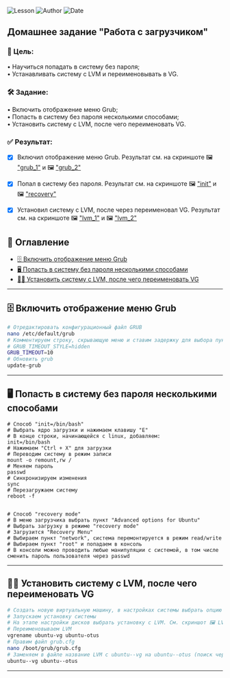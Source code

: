 ![Lesson](https://img.shields.io/badge/Lesson-otus__GRUB-blue)
![Author](https://img.shields.io/badge/Author-Kamil%20Ibragimov-green)
![Date](https://img.shields.io/badge/Date-01.06.2025-yellow)

## Домашнее задание "Работа с загрузчиком"   
### 🎯 Цель:   
• Научиться попадать в систему без пароля;   
• Устанавливать систему с LVM и переименовывать в VG.   

### 🛠️ Задание:   
• Включить отображение меню Grub;   
• Попасть в систему без пароля несколькими способами;   
• Установить систему с LVM, после чего переименовать VG.   

### ✅ Результат:   
- [x] Включил отображение меню Grub. Результат см. на скриншоте 🖼️ ["grub_1"](https://github.com/kamil1403/otus_GRUB/blob/main/screenshots/grub_menu_1.png) и 🖼️ ["grub_2"](https://github.com/kamil1403/otus_GRUB/blob/main/screenshots/grub_menu_2.png)      
- [x] Попал в систему без пароля. Результат см. на скриншоте 🖼️ ["init"](https://github.com/kamil1403/otus_GRUB/blob/main/screenshots/init.png) и 🖼️ ["recovery"](https://github.com/kamil1403/otus_GRUB/blob/main/screenshots/recovery.png)   
- [x] Установил систему с LVM, после через переименовал VG. Результат см. на скриншоте 🖼️ ["lvm_1"](https://github.com/kamil1403/otus_GRUB/blob/main/screenshots/lvm_1.png) и 🖼️ ["lvm_2"](https://github.com/kamil1403/otus_GRUB/blob/main/screenshots/lvm_2.png)    


## 🧭 Оглавление

- [🗄️ Включить отображение меню Grub](#menu)
- [🖥️ Попасть в систему без пароля несколькими способами](#passwd)
- [✍🏻 Установить систему с LVM, после чего переименовать VG](#vg)

---

<a id="menu"></a>
## 🗄️ Включить отображение меню Grub

```bash
# Отредактировать конфигурационный файл GRUB
nano /etc/default/grub
# Комментируем строку, скрывающую меню и ставим задержку для выбора пункта меню в 10 секунд
# GRUB_TIMEOUT_STYLE=hidden
GRUB_TIMEOUT=10
# Обновить grub
update-grub
```

---

<a id="passwd"></a>
## 🖥️ Попасть в систему без пароля несколькими способами

```bash|
# Способ "init=/bin/bash"
# Выбрать ядро загрузки и нажимаем клавишу "E"
# В конце строки, начинающейся с linux, добавляем:
init=/bin/bash
# Нажимаем "Ctrl + X" для загрузки
# Переводим систему в режим записи
mount -o remount,rw /
# Меняем пароль
passwd
# Синхронизируем изменения
sync
# Перезагружаем систему
reboot -f


# Способ "recovery mode"
# В меню загрузчика выбрать пункт "Advanced options for Ubuntu"
# Выбрать загрузку в режиме "recovery mode"
# Загрузится "Recovery Menu"
# Выбираем пункт "network", система перемонтируется в режим read/write
# Выбираем пункт "root" и попадаем в консоль
# В консоли можно проводить любые манипуляции с системой, в том числе сменить пароль пользователя через passwd
```

---

<a id="vg"></a>
## ✍🏻 Установить систему с LVM, после чего переименовать VG

```bash
# Создать новую виртуальную машину, в настройках системы выбрать опцию "Включить EFI"
# Запускаем установку системы
# На этапе настройки дисков выбрать установку с LVM. См. скриншот 🖼️ LVM
# Переименовываем LVM
vgrename ubuntu-vg ubuntu-otus
# Правим файл grub.cfg
nano /boot/grub/grub.cfg
# Заменяем в файле название LVM c ubuntu--vg на ubuntu--otus (поиск через "Ctrl + W")
ubuntu--vg ubuntu--otus
```

---
